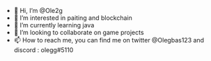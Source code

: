 - 👋 Hi, I’m @Ole2g
- 👀 I’m interested in paiting and blockchain
- 🌱 I’m currently learning java
- 💞️ I’m looking to collaborate on game projects 
- 📫 How to reach me, you can find me on twitter @Olegbas123 and discord : olegg#5110


<!---
Ole2g/Ole2g is a ✨ special ✨ repository because its `README.md` (this file) appears on your GitHub profile.
You can click the Preview link to take a look at your changes.
--->

